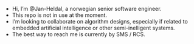 - Hi, I’m @Jan-Heldal, a norwegian senior software engineer.
- This repo is not in use at the moment.
- I’m looking to collaborate on algorithm designs, especially if related to embedded  artificial intelligence or other semi-inelligent systems.
- The best way to reach me is currently by SMS / RCS.

<!---
Jan-Heldal/Jan-Heldal is a ✨ special ✨ repository because its `README.md` (this file) appears on your GitHub profile.
You can click the Preview link to take a look at your changes.
--->
